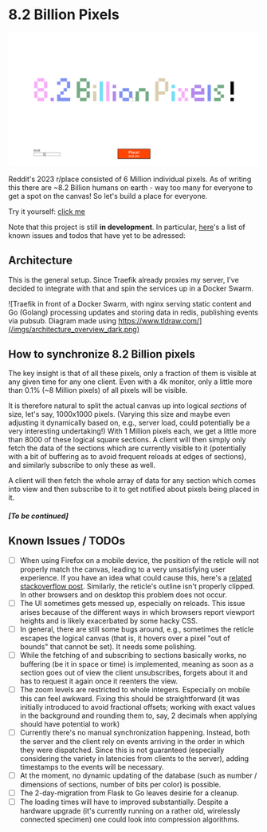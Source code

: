# 8.2 Billion Pixels

![Screenshot of the website. "8.2 Billion Pixels" has been written as pixel art on the canvas in various pastel colors](/imgs/example_screenshot.png)

Reddit's 2023 r/place consisted of 6 Million individual pixels. As of writing this there are ~8.2 Billion humans on earth - way too many for everyone to get a spot on the canvas! So let's build a place for everyone.

Try it yourself: [click me](https://bipix.m-amthor.com)

Note that this project is still **in development**. In particular, [here](#known-issues--todos)'s a list of known issues and todos that have yet to be adressed:

## Architecture

This is the general setup. Since Traefik already proxies my server, I've decided to integrate with that and spin the services up in a Docker Swarm.

![Traefik in front of a Docker Swarm, with nginx serving static content and Go (Golang) processing updates and storing data in redis, publishing events via pubsub. Diagram made using https://www.tldraw.com/](/imgs/architecture_overview_dark.png)

## How to synchronize 8.2 Billion pixels

The key insight is that of all these pixels, only a fraction of them is visible at any given time for any one client. Even with a 4k monitor, only a little more than 0.1% (~8 Million pixels) of all pixels will be visible.

It is therefore natural to split the actual canvas up into logical _sections_ of size, let's say, 1000x1000 pixels. (Varying this size and maybe even adjusting it dynamically based on, e.g., server load, could potentially be a very interesting undertaking!) With 1 Million pixels each, we get a little more than 8000 of these logical square sections. A client will then simply only fetch the data of the sections which are currently visible to it (potentially with a bit of buffering as to avoid frequent reloads at edges of sections), and similarly subscribe to only these as well.

A client will then fetch the whole array of data for any section which comes into view and then subscribe to it to get notified about pixels being placed in it.

##### [To be continued]

## Known Issues / TODOs

-   [ ] When using Firefox on a mobile device, the position of the reticle will not properly match the canvas, leading to a very unsatisfying user experience. If you have an idea what could cause this, here's a [related stackoverflow post](https://stackoverflow.com/questions/79057124/canvas-content-escapes-canvas-on-mobile-in-firefox). Similarly, the reticle's outline isn't properly clipped. In other browsers and on desktop this problem does not occur.
-   [ ] The UI sometimes gets messed up, especially on reloads. This issue arises because of the different ways in which browsers report viewport heights and is likely exacerbated by some hacky CSS.
-   [ ] In general, there are still some bugs around, e.g., sometimes the reticle escapes the logical canvas (that is, it hovers over a pixel "out of bounds" that cannot be set). It needs some polishing.
-   [ ] While the fetching of and subscribing to sections basically works, no buffering (be it in space or time) is implemented, meaning as soon as a section goes out of view the client unsubscribes, forgets about it and has to request it again once it reenters the view.
-   [ ] The zoom levels are restricted to whole integers. Especially on mobile this can feel awkward. Fixing this should be straightforward (it was initially introduced to avoid fractional offsets; working with exact values in the background and rounding them to, say, 2 decimals when applying should have potential to work)
-   [ ] Currently there's no manual synchronization happening. Instead, both the server and the client rely on events arriving in the order in which they were dispatched. Since this is not guaranteed (especially considering the variety in latencies from clients to the server), adding timestamps to the events will be necessary.
-   [ ] At the moment, no dynamic updating of the database (such as number / dimensions of sections, number of bits per color) is possible.
-   [ ] The 2-day-migration from Flask to Go leaves desirie for a cleanup.
-   [ ] The loading times will have to improved substantially. Despite a hardware upgrade (it's currently running on a rather old, wirelessly connected specimen) one could look into compression algorithms.

